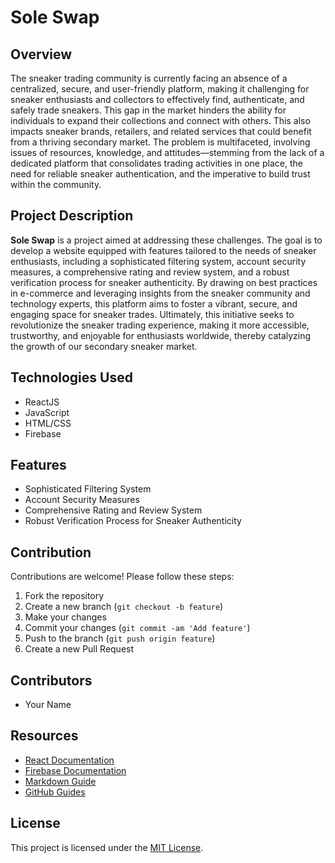 # Sole Swap

## Overview
The sneaker trading community is currently facing an absence of a centralized, secure, and user-friendly platform, making it challenging for sneaker enthusiasts and collectors to effectively find, authenticate, and safely trade sneakers. This gap in the market hinders the ability for individuals to expand their collections and connect with others. This also impacts sneaker brands, retailers, and related services that could benefit from a thriving secondary market. The problem is multifaceted, involving issues of resources, knowledge, and attitudes—stemming from the lack of a dedicated platform that consolidates trading activities in one place, the need for reliable sneaker authentication, and the imperative to build trust within the community.

## Project Description
**Sole Swap** is a project aimed at addressing these challenges. The goal is to develop a website equipped with features tailored to the needs of sneaker enthusiasts, including a sophisticated filtering system, account security measures, a comprehensive rating and review system, and a robust verification process for sneaker authenticity. By drawing on best practices in e-commerce and leveraging insights from the sneaker community and technology experts, this platform aims to foster a vibrant, secure, and engaging space for sneaker trades. Ultimately, this initiative seeks to revolutionize the sneaker trading experience, making it more accessible, trustworthy, and enjoyable for enthusiasts worldwide, thereby catalyzing the growth of our secondary sneaker market.

## Technologies Used
- ReactJS
- JavaScript
- HTML/CSS
- Firebase

## Features
- Sophisticated Filtering System
- Account Security Measures
- Comprehensive Rating and Review System
- Robust Verification Process for Sneaker Authenticity

## Contribution
Contributions are welcome! Please follow these steps:
1. Fork the repository
2. Create a new branch (`git checkout -b feature`)
3. Make your changes
4. Commit your changes (`git commit -am 'Add feature'`)
5. Push to the branch (`git push origin feature`)
6. Create a new Pull Request

## Contributors
- Your Name

## Resources
- [React Documentation](https://reactjs.org/docs/getting-started.html)
- [Firebase Documentation](https://firebase.google.com/docs)
- [Markdown Guide](https://www.markdownguide.org/getting-started/)
- [GitHub Guides](https://guides.github.com/)

## License
This project is licensed under the [MIT License](LICENSE).

